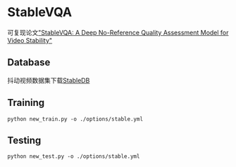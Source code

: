 # StableVQA

可复现论文["StableVQA: A Deep No-Reference Quality Assessment Model for Video Stability"](https://arxiv.org/abs/2308.04904)

## Database

抖动视频数据集下载[StableDB](https://drive.google.com/file/d/1XO1tkmSNg-yPcfQ0WSnpvB3mu0bILZQA/view?usp=drive_link)

## Training

    python new_train.py -o ./options/stable.yml

## Testing

    python new_test.py -o ./options/stable.yml
